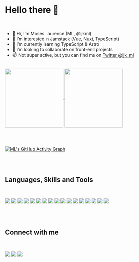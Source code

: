 # Hello there :wave:

<br />

- 👋 Hi, I’m Moses Laurence (ML, @ijkml)
- 👀 I’m interested in Jamstack (Vue, Nuxt, TypeScript)
- 🌱 I’m currently learning TypeScript & Astro
- 💞️ I’m looking to collaborate on front-end projects
- 📫 Not super active, but you can find me on [Twitter @ijk_ml](https://twitter.com/ijk_ml)

<br>

<a href="https://github.com/ijkml/">
<img align="center" height="188px" src="https://github-readme-stats.vercel.app/api?username=ijkml&count_private=true&show_icons=true&&theme=gotham&hide=stars">
</a>

<a href="https://github.com/ijkml/">
<img align="center" height="188px" src="https://github-readme-streak-stats.herokuapp.com?user=ijkml&theme=gotham&date_format=M%20j%5B%2C%20Y%5D">
</a>

<!-- [![Top Langs](https://github-readme-stats.vercel.app/api/top-langs/?username=ijkml)](https://github.com/ijkml/ijkml) -->

<br><br>

[![ML's GitHub Activity Graph](https://activity-graph.herokuapp.com/graph?username=ijkml&theme=gotham)](https://github.com/ijkml/)

<br><br>

## Languages, Skills and Tools

<br>

![](https://img.shields.io/badge/HTML5-E34F26?style=for-the-badge&logo=html5&logoColor=white)
![](https://img.shields.io/badge/CSS3-1572B6?style=for-the-badge&logo=css3&logoColor=white)
![](https://img.shields.io/badge/Less-1D365D?style=for-the-badge&logo=less&logoColor=white)
![](https://img.shields.io/badge/Windi%20CSS-1867C0?style=for-the-badge&logo=windi%20css&logoColor=white)
![](https://img.shields.io/badge/JavaScript-F7DF1E?style=for-the-badge&logo=javascript&logoColor=black)
![](https://img.shields.io/badge/TypeScript-3178C6?style=for-the-badge&logo=typescript&logoColor=white)
![](https://img.shields.io/badge/Vue.js-303030?style=for-the-badge&logo=vue.js&logoColor=#4FC08D)
![](https://img.shields.io/badge/Nuxt-303030?style=for-the-badge&logo=nuxt.js&logoColor=#00DC82)
![](https://img.shields.io/badge/Vuetify-1867C0?style=for-the-badge&logo=vuetify&logoColor=white)
![](https://img.shields.io/badge/GraphQL-E10098?style=for-the-badge&logo=GraphQL&logoColor=white)
![](https://img.shields.io/badge/Markdown-000000?style=for-the-badge&logo=markdown&logoColor=white)
![](https://img.shields.io/badge/VS%20Code-0078D4?style=for-the-badge&logo=visual%20studio%20code&logoColor=white)
![](https://img.shields.io/badge/GitHub-100000?style=for-the-badge&logo=github&logoColor=white)
![](https://img.shields.io/badge/Git-F05032?style=for-the-badge&logo=git&logoColor=white)
![](https://img.shields.io/badge/Node.js-339933?style=for-the-badge&logo=nodedotjs&logoColor=white)
![](https://img.shields.io/badge/npm-CB3837?style=for-the-badge&logo=npm&logoColor=white)
![](https://img.shields.io/badge/Ubuntu-E95420?style=for-the-badge&logo=ubuntu&logoColor=white)

<br><br>

## Connect with me

<br>

<p>
<a href="https://twitter.com/ijk_ml">
  <img src="https://img.shields.io/badge/Twitter-blue?style=for-the-badge&logo=Twitter&logoColor=white" />
</a>
<a href="https://t.me/ijk_ml">
  <img src="https://img.shields.io/badge/Telegram-blue?style=for-the-badge&logo=Telegram&logoColor=white"/>
</a>
<a href="https://www.linkedin.com/in/ml-laure/">
  <img src="https://img.shields.io/badge/Linkedin-blue?style=for-the-badge&logo=Linkedin&logoColor=white"/>
</a>
</p>
